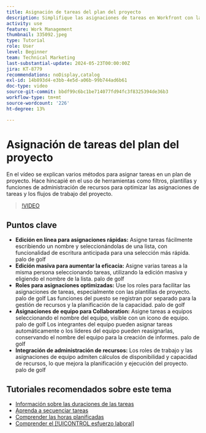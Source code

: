 ```yaml
---
title: Asignación de tareas del plan del proyecto
description: Simplifique las asignaciones de tareas en Workfront con la edición en línea, la edición masiva, los roles para la administración de recursos, las asignaciones de equipo para la colaboración y los cálculos de capacidad de recursos para una planificación de proyecto eficiente.
activity: use
feature: Work Management
thumbnail: 335092.jpeg
type: Tutorial
role: User
level: Beginner
team: Technical Marketing
last-substantial-update: 2024-05-23T00:00:00Z
jira: KT-8779
recommendations: noDisplay,catalog
exl-id: 14b893d4-e3bb-4e5d-a06b-99b744ad6b61
doc-type: video
source-git-commit: bbdf99c6bc1be714077fd94fc3f8325394de36b3
workflow-type: tm+mt
source-wordcount: '226'
ht-degree: 13%

---
```


# Asignación de tareas del plan del proyecto

En el vídeo se explican varios métodos para asignar tareas en un plan de proyecto. Hace hincapié en el uso de herramientas como filtros, plantillas y funciones de administración de recursos para optimizar las asignaciones de tareas y los flujos de trabajo del proyecto.


>[!VIDEO](https://video.tv.adobe.com/v/335092/?quality=12&learn=on&enablevpops=1)

## Puntos clave

* **Edición en línea para asignaciones rápidas:** Asigne tareas fácilmente escribiendo un nombre y seleccionándolas de una lista, con funcionalidad de escritura anticipada para una selección más rápida. palo de golf
* **Edición masiva para aumentar la eficacia:** Asigne varias tareas a la misma persona seleccionando tareas, utilizando la edición masiva y eligiendo el nombre de la lista. palo de golf
* **Roles para asignaciones optimizadas:** Use los roles para facilitar las asignaciones de tareas, especialmente con las plantillas de proyecto. palo de golf Las funciones del puesto se registran por separado para la gestión de recursos y la planificación de la capacidad. palo de golf
* **Asignaciones de equipo para Collaboration:** Asigne tareas a equipos seleccionando el nombre del equipo, visible con un icono de equipo. palo de golf Los integrantes del equipo pueden asignar tareas automáticamente o los líderes del equipo pueden reasignarlas, conservando el nombre del equipo para la creación de informes. palo de golf
* **Integración de administración de recursos:** Los roles de trabajo y las asignaciones de equipo admiten cálculos de disponibilidad y capacidad de recursos, lo que mejora la planificación y ejecución del proyecto. palo de golf


## Tutoriales recomendados sobre este tema

* [Información sobre las duraciones de las tareas](/help/manage-work/tasks/understand-task-durations.md)
* [Aprenda a secuenciar tareas](/help/manage-work/tasks/learn-to-sequence-tasks.md)
* [Comprender las horas planificadas](/help/manage-work/tasks/understand-planned-hours.md)
* [Comprender el [!UICONTROL esfuerzo laboral]](/help/manage-work/tasks/understand-work-effort.md)

